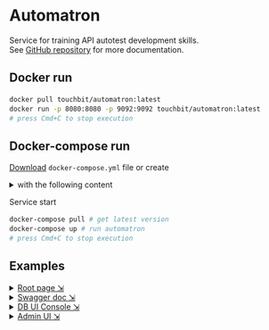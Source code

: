 # Automatron

Service for training API autotest development skills.   
See [GitHub repository](https://github.com/touchbit/automatron) for more documentation.

## Docker run

```bash
docker pull touchbit/automatron:latest
docker run -p 8080:8080 -p 9092:9092 touchbit/automatron:latest
# press Cmd+С to stop execution
```

## Docker-compose run

[Download](https://raw.githubusercontent.com/touchbit/automatron/main/docker-compose.yml) `docker-compose.yml`
file or create
<details>
<summary>with the following content</summary>

```yaml
version: "3.9"
services:
  automatron:
    image: touchbit/automatron:latest
    ports:
      - "8080:8080"
      - "9092:9092"
```

</details>

Service start

```bash
docker-compose pull # get latest version
docker-compose up # run automatron
# press Cmd+С to stop execution
```

## Examples

<details>
<summary><u>Root page ⇲</u></summary>

![](https://raw.githubusercontent.com/touchbit/automatron/main/.doc/root_page_example.png)

</details>

<details>
<summary><u>Swagger doc ⇲</u></summary>

![](https://raw.githubusercontent.com/touchbit/automatron/main/.doc/swagger_page_example.png)

</details>

<details>
<summary><u>DB UI Console ⇲</u></summary>

![](https://raw.githubusercontent.com/touchbit/automatron/main/.doc/h2_db_console_page_example.png)

</details>

<details>
<summary><u>Admin UI ⇲</u></summary>

![](https://raw.githubusercontent.com/touchbit/automatron/main/.doc/admin_page_example.png)

</details>
